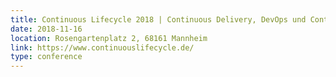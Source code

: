 ```yaml
---
title: Continuous Lifecycle 2018 | Continuous Delivery, DevOps und Containertechniken
date: 2018-11-16
location: Rosengartenplatz 2, 68161 Mannheim
link: https://www.continuouslifecycle.de/
type: conference
---
```

